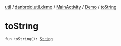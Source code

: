 [util](../../../index.md) / [danbroid.util.demo](../../index.md) / [MainActivity](../index.md) / [Demo](index.md) / [toString](./to-string.md)

# toString

`fun toString(): `[`String`](https://kotlinlang.org/api/latest/jvm/stdlib/kotlin/-string/index.html)